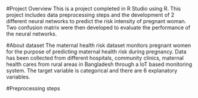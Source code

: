 #Project Overview 
This is a project completed in R Studio using R. This project includes data preprocessing steps and the development of 2 different neural networks to predict the risk intensity of pregnant woman. Two confusion matrix were then developed to evaluate the performance of the neural networks. 

#About dataset 
The maternal health risk dataset monitors pregnant women for the purpose of predicting maternal health risk during pregnancy. Data has been collected from different hospitals, community clinics, maternal health cares from rural areas in Bangladesh through a IoT based monitoring system. The target variable is categorical and there are 6 explanatory variables. 

#Preprocessing steps
